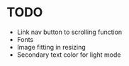 # TODO

- Link nav button to scrolling function
- Fonts
- Image fitting in resizing
- Secondary text color for light mode